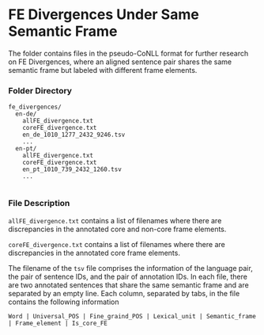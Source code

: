 # FE Divergences Under Same Semantic Frame

The folder contains files in the pseudo-CoNLL format for further research on FE Divergences, where an aligned sentence pair shares the same semantic frame but labeled with different frame elements.

### Folder Directory
```
fe_divergences/
  en-de/
    allFE_divergence.txt
    coreFE_divergence.txt
    en_de_1010_1277_2432_9246.tsv
    ...
  en-pt/
    allFE_divergence.txt
    coreFE_divergence.txt
    en_pt_1010_739_2432_1260.tsv
    ...
  
```

### File Description
`allFE_divergence.txt` contains a list of filenames where there are discrepancies in the annotated core and non-core frame elements. 

`coreFE_divergence.txt` contains a list of filenames where there are discrepancies in the annotated core frame elements. 

The filename of the `tsv` file comprises the information of the language pair, the pair of sentence IDs, and the pair of annotation IDs. In each file, there are two annotated sentences that share the same semantic frame and are separated by an empty line. Each column, separated by tabs, in the file contains the following information
```
Word | Universal_POS | Fine_graind_POS | Lexical_unit | Semantic_frame | Frame_element | Is_core_FE
```
